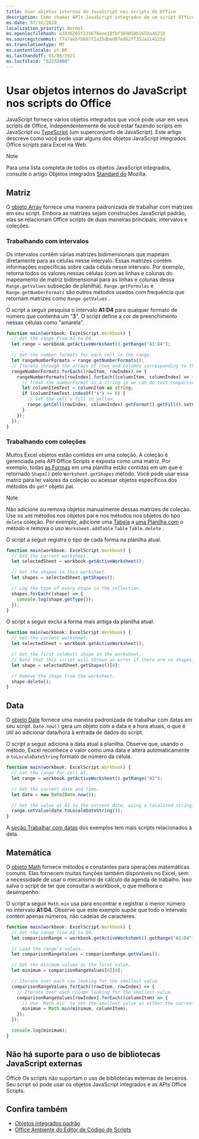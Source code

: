 ```yaml
---
title: Usar objetos internos do JavaScript nos scripts do Office
description: Como chamar APIs JavaScript integrados de um script Office no Excel na Web.
ms.date: 07/16/2020
localization_priority: Normal
ms.openlocfilehash: e3b36265f235678eee18fbf369058b165da46210
ms.sourcegitcommit: f7a7aebfb687f2a35dbed07ed62ff352a114525a
ms.translationtype: MT
ms.contentlocale: pt-BR
ms.lasthandoff: 05/06/2021
ms.locfileid: "52232400"
---
```

# <a name="using-built-in-javascript-objects-in-office-scripts"></a>Usar objetos internos do JavaScript nos scripts do Office

JavaScript fornece vários objetos integrados que você pode usar em seus scripts de Office, independentemente de você estar fazendo scripts em JavaScript ou [TypeScript](../overview/code-editor-environment.md) (um superconjunto de JavaScript). Este artigo descreve como você pode usar alguns dos objetos JavaScript integrados Office scripts para Excel na Web.

> [!NOTE]
> Para uma lista completa de todos os objetos JavaScript integrados, consulte o artigo Objetos integrados [Standard do](https://developer.mozilla.org/docs/Web/JavaScript/Reference/Global_Objects) Mozilla.

## <a name="array"></a>Matriz

O [objeto Array](https://developer.mozilla.org/docs/Web/JavaScript/Reference/Global_Objects/Array) fornece uma maneira padronizada de trabalhar com matrizes em seu script. Embora as matrizes sejam construções JavaScript padrão, elas se relacionam Office scripts de duas maneiras principais: intervalos e coleções.

### <a name="working-with-ranges"></a>Trabalhando com intervalos

Os intervalos contêm várias matrizes bidimensionais que mapeiam diretamente para as células nesse intervalo. Essas matrizes contêm informações específicas sobre cada célula nesse intervalo. Por exemplo, retorna todos os valores nessas células (com as linhas e colunas do mapeamento de matriz bidimensional para as linhas e colunas dessa `Range.getValues` subseção de planilha). `Range.getFormulas` e `Range.getNumberFormats` são outros métodos usados com frequência que retornam matrizes como `Range.getValues` .

O script a seguir pesquisa o intervalo **A1:D4** para qualquer formato de número que contenha um "$". O script define a cor de preenchimento nessas células como "amarela".

```TypeScript
function main(workbook: ExcelScript.Workbook) {
  // Get the range From A1 to D4.
  let range = workbook.getActiveWorksheet().getRange("A1:D4");

  // Get the number formats for each cell in the range.
  let rangeNumberFormats = range.getNumberFormats();
  // Iterate through the arrays of rows and columns corresponding to those in the range.
  rangeNumberFormats.forEach((rowItem, rowIndex) => {
    rangeNumberFormats[rowIndex].forEach((columnItem, columnIndex) => {
      // Treat the numberFormat as a string so we can do text comparisons.
      let columnItemText = columnItem as string;
      if (columnItemText.indexOf("$") >= 0) {
        // Set the cell's fill to yellow.
        range.getCell(rowIndex, columnIndex).getFormat().getFill().setColor("yellow");
      }
    });
  });
}
```

### <a name="working-with-collections"></a>Trabalhando com coleções

Muitos Excel objetos estão contidos em uma coleção. A coleção é gerenciada pela API Office Scripts e exposta como uma matriz. Por exemplo, todas [as Formas](/javascript/api/office-scripts/excelscript/excelscript.shape) em uma planilha estão contidas em um que é retornado `Shape[]` pelo `Worksheet.getShapes` método. Você pode usar essa matriz para ler valores da coleção ou acessar objetos específicos dos métodos do `get*` objeto pai.

> [!NOTE]
> Não adicione ou remova objetos manualmente dessas matrizes de coleção. Use os `add` métodos nos objetos pai e nos métodos nos objetos do tipo `delete` coleção. Por exemplo, adicione uma [Tabela](/javascript/api/office-scripts/excelscript/excelscript.table) a [uma Planilha com](/javascript/api/office-scripts/excelscript/excelscript.worksheet) o método e remova o uso `Worksheet.addTable` `Table` `Table.delete` .

O script a seguir registra o tipo de cada forma na planilha atual.

```TypeScript
function main(workbook: ExcelScript.Workbook) {
  // Get the current worksheet.
  let selectedSheet = workbook.getActiveWorksheet();

  // Get the shapes in this worksheet.
  let shapes = selectedSheet.getShapes();

  // Log the type of every shape in the collection.
  shapes.forEach((shape) => {
    console.log(shape.getType());
  });
}
```

O script a seguir exclui a forma mais antiga da planilha atual.

```Typescript
function main(workbook: ExcelScript.Workbook) {
  // Get the current worksheet.
  let selectedSheet = workbook.getActiveWorksheet();

  // Get the first (oldest) shape in the worksheet.
  // Note that this script will thrown an error if there are no shapes.
  let shape = selectedSheet.getShapes()[0];

  // Remove the shape from the worksheet.
  shape.delete();
}
```

## <a name="date"></a>Data

O [objeto Date](https://developer.mozilla.org/docs/Web/JavaScript/Reference/Global_Objects/Date) fornece uma maneira padronizada de trabalhar com datas em seu script. `Date.now()` gera um objeto com a data e a hora atuais, o que é útil ao adicionar data/hora à entrada de dados do script.

O script a seguir adiciona a data atual à planilha. Observe que, usando o método, Excel reconhece o valor como uma data e altera automaticamente o `toLocaleDateString` formato de número da célula.

```TypeScript
function main(workbook: ExcelScript.Workbook) {
  // Get the range for cell A1.
  let range = workbook.getActiveWorksheet().getRange("A1");

  // Get the current date and time.
  let date = new Date(Date.now());

  // Set the value at A1 to the current date, using a localized string.
  range.setValue(date.toLocaleDateString());
}
```

A [seção Trabalhar com datas](../resources/samples/excel-samples.md#dates) dos exemplos tem mais scripts relacionados à data.

## <a name="math"></a>Matemática

O [objeto Math](https://developer.mozilla.org/docs/Web/JavaScript/Reference/Global_Objects/Math) fornece métodos e constantes para operações matemáticas comuns. Elas fornecem muitas funções também disponíveis no Excel, sem a necessidade de usar o mecanismo de cálculo da agenda de trabalho. Isso salva o script de ter que consultar a workbook, o que melhora o desempenho.

O script a seguir `Math.min` usa para encontrar e registrar o menor número no intervalo **A1:D4.** Observe que este exemplo supõe que todo o intervalo contém apenas números, não cadeias de caracteres.

```TypeScript
function main(workbook: ExcelScript.Workbook) {
  // Get the range from A1 to D4.
  let comparisonRange = workbook.getActiveWorksheet().getRange("A1:D4");

  // Load the range's values.
  let comparisonRangeValues = comparisonRange.getValues();

  // Set the minimum values as the first value.
  let minimum = comparisonRangeValues[0][0];

  // Iterate over each row looking for the smallest value.
  comparisonRangeValues.forEach((rowItem, rowIndex) => {
    // Iterate over each column looking for the smallest value.
    comparisonRangeValues[rowIndex].forEach((columnItem) => {
      // Use `Math.min` to set the smallest value as either the current cell's value or the previous minimum.
      minimum = Math.min(minimum, columnItem);
    });
  });

  console.log(minimum);
}

```

## <a name="use-of-external-javascript-libraries-is-not-supported"></a>Não há suporte para o uso de bibliotecas JavaScript externas

Office Os scripts não suportam o uso de bibliotecas externas de terceiros. Seu script só pode usar os objetos JavaScript integrados e as APIs Office Scripts.

## <a name="see-also"></a>Confira também

- [Objetos integrados padrão](https://developer.mozilla.org/docs/Web/JavaScript/Reference/Global_Objects)
- [Office Ambiente do Editor de Código de Scripts](../overview/code-editor-environment.md)
